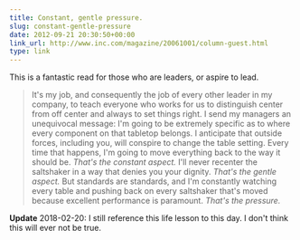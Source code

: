 ```yaml
---
title: Constant, gentle pressure.
slug: constant-gentle-pressure
date: 2012-09-21 20:30:50+00:00
link_url: http://www.inc.com/magazine/20061001/column-guest.html
type: link
---
```


This is a fantastic read for those who are leaders, or aspire to lead.

> It's my job, and consequently the job of every other leader in my company, to teach everyone who works for us to distinguish center from off center and always to set things right. I send my managers an unequivocal message: I'm going to be extremely specific as to where every component on that tabletop belongs. I anticipate that outside forces, including you, will conspire to change the table setting. Every time that happens, I'm going to move everything back to the way it should be. _That's the constant aspect._ I'll never recenter the saltshaker in a way that denies you your dignity. _That's the gentle aspect._ But standards are standards, and I'm constantly watching every table and pushing back on every saltshaker that's moved because excellent performance is paramount. _That's the pressure._

**Update** 2018-02-20: I still reference this life lesson to this day. I don't think this will ever not be true.